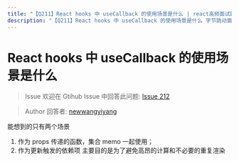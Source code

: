 ```yaml
---
title: "【Q211】React hooks 中 useCallback 的使用场景是什么 | react高频面试题"
description: "【Q211】React hooks 中 useCallback 的使用场景是什么 字节跳动面试题、阿里腾讯面试题、美团小米面试题。"
---
```


# React hooks 中 useCallback 的使用场景是什么

> Issue
> 欢迎在 Gtihub Issue 中回答此问题: [Issue 212](https://github.com/shfshanyue/Daily-Question/issues/212)

> Author
> 回答者: [newwangyiyang](https://github.com/newwangyiyang)

能想到的只有两个场景

1. 作为 props 传递的函数，集合 memo 一起使用；
2. 作为更新触发的依赖项
   主要目的是为了避免高昂的计算和不必要的重复渲染
